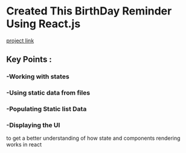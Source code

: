 # Created This BirthDay Reminder Using React.js
[project link](https://romantic-liskov-8b9ef3.netlify.app/)

## Key Points :
### -Working with states
### -Using static data from files
### -Populating Static list Data
### -Displaying the UI

to get a better understanding of how state and components rendering works in react
